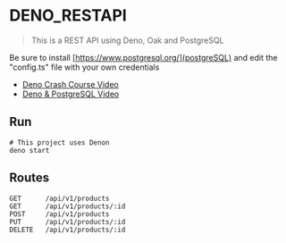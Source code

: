 # DENO_RESTAPI

> This is a REST API using Deno, Oak and PostgreSQL

Be sure to install [https://www.postgresql.org/](postgreSQL) and edit the "config.ts" file with your own credentials

* [Deno Crash Course Video](https://www.youtube.com/watch?v=NHHhiqwcfRM)
* [Deno & PostgreSQL Video](https://youtu.be/KuaI6mphFNc)

## Run

```
# This project uses Denon
deno start
```

## Routes

```
GET      /api/v1/products
GET      /api/v1/products/:id
POST     /api/v1/products
PUT      /api/v1/products/:id
DELETE   /api/v1/products/:id
```
